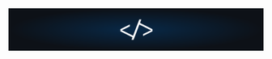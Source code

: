 <!-- ### 👋 Hello world, I'm Aksh Bansal -->

<!-- <img align="center" width=420px alt="GIF" src="https://media.giphy.com/media/3ohhwNqFMnb7wZgNnq/giphy.gif"  height="250"/> -->
<!-- <img align="center" height="250px" width="900px" alt="GIF" src="https://media.giphy.com/media/3ohhwNqFMnb7wZgNnq/giphy.gif"  /> -->
<img src="https://github.com/Aksh-Bansal-dev/Aksh-Bansal-dev/raw/main/github.svg" />

<!-- ### About me

- 🐱‍💻 I’m currently learning: web
- 👯 I’m collaborating with: BitByte(TPC)
- 💬 Ask me about: Anything
- 📫 How to reach me: [email](mailto:akshbansal321@gmail.com) or [linkedIn](https://www.linkedin.com/in/aksh-bansal-0a1073200/)
- ⚜ Pronouns: He/His
- 🐱‍🚀 Fun fact: I use vim!
- 🪅 NFT: [me](https://cloudflare-ipfs.com/ipfs/QmYJX6uicZjc2HNMPHxZ6BNJ4a4cJmUj7153oEjHu3Nojz) -->

<!-- 
![top languages](https://github-readme-stats.vercel.app/api/top-langs/?username=aksh-bansal-dev&layout=compact&show_icons=true&hide_border=true&bg_color=232326&icon_color=ebcb8b&title_color=a0c5e7&text_color=a0c5e7)

<img src="https://github-profile-trophy.vercel.app/?username=Aksh-Bansal-dev&theme=onedark&margin-w=15&margin-h=15&column=7&v=2" alt="s3ansh33p" /> 
<img height="170" align="left" src="https://github-readme-stats.vercel.app/api?username=Aksh-Bansal-dev&count_private=true&include_all_commits=true&theme=onedark" alt="s3ansh33p" />
-->

